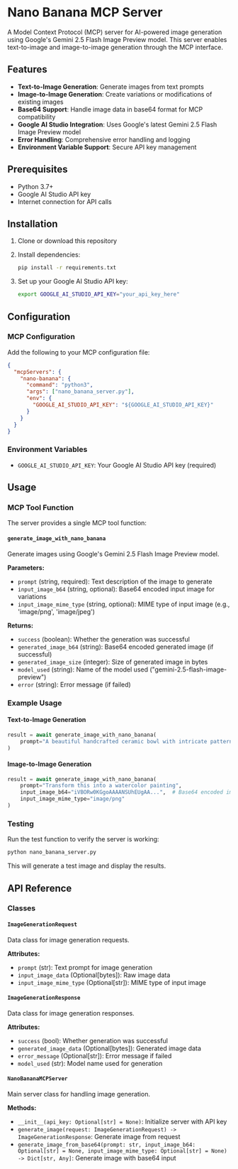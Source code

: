 # Nano Banana MCP Server

A Model Context Protocol (MCP) server for AI-powered image generation using Google's Gemini 2.5 Flash Image Preview model. This server enables text-to-image and image-to-image generation through the MCP interface.

## Features

- **Text-to-Image Generation**: Generate images from text prompts
- **Image-to-Image Generation**: Create variations or modifications of existing images
- **Base64 Support**: Handle image data in base64 format for MCP compatibility
- **Google AI Studio Integration**: Uses Google's latest Gemini 2.5 Flash Image Preview model
- **Error Handling**: Comprehensive error handling and logging
- **Environment Variable Support**: Secure API key management

## Prerequisites

- Python 3.7+
- Google AI Studio API key
- Internet connection for API calls

## Installation

1. Clone or download this repository
2. Install dependencies:
   ```bash
   pip install -r requirements.txt
   ```

3. Set up your Google AI Studio API key:
   ```bash
   export GOOGLE_AI_STUDIO_API_KEY="your_api_key_here"
   ```

## Configuration

### MCP Configuration

Add the following to your MCP configuration file:

```json
{
  "mcpServers": {
    "nano-banana": {
      "command": "python3",
      "args": ["nano_banana_server.py"],
      "env": {
        "GOOGLE_AI_STUDIO_API_KEY": "${GOOGLE_AI_STUDIO_API_KEY}"
      }
    }
  }
}
```

### Environment Variables

- `GOOGLE_AI_STUDIO_API_KEY`: Your Google AI Studio API key (required)

## Usage

### MCP Tool Function

The server provides a single MCP tool function:

#### `generate_image_with_nano_banana`

Generate images using Google's Gemini 2.5 Flash Image Preview model.

**Parameters:**
- `prompt` (string, required): Text description of the image to generate
- `input_image_b64` (string, optional): Base64 encoded input image for variations
- `input_image_mime_type` (string, optional): MIME type of input image (e.g., 'image/png', 'image/jpeg')

**Returns:**
- `success` (boolean): Whether the generation was successful
- `generated_image_b64` (string): Base64 encoded generated image (if successful)
- `generated_image_size` (integer): Size of generated image in bytes
- `model_used` (string): Name of the model used ("gemini-2.5-flash-image-preview")
- `error` (string): Error message (if failed)

### Example Usage

#### Text-to-Image Generation
```python
result = await generate_image_with_nano_banana(
    prompt="A beautiful handcrafted ceramic bowl with intricate patterns"
)
```

#### Image-to-Image Generation
```python
result = await generate_image_with_nano_banana(
    prompt="Transform this into a watercolor painting",
    input_image_b64="iVBORw0KGgoAAAANSUhEUgAA...",  # Base64 encoded image
    input_image_mime_type="image/png"
)
```

### Testing

Run the test function to verify the server is working:

```bash
python nano_banana_server.py
```

This will generate a test image and display the results.

## API Reference

### Classes

#### `ImageGenerationRequest`
Data class for image generation requests.

**Attributes:**
- `prompt` (str): Text prompt for image generation
- `input_image_data` (Optional[bytes]): Raw image data
- `input_image_mime_type` (Optional[str]): MIME type of input image

#### `ImageGenerationResponse`
Data class for image generation responses.

**Attributes:**
- `success` (bool): Whether generation was successful
- `generated_image_data` (Optional[bytes]): Generated image data
- `error_message` (Optional[str]): Error message if failed
- `model_used` (str): Model name used for generation

#### `NanoBananaMCPServer`
Main server class for handling image generation.

**Methods:**
- `__init__(api_key: Optional[str] = None)`: Initialize server with API key
- `generate_image(request: ImageGenerationRequest) -> ImageGenerationResponse`: Generate image from request
- `generate_image_from_base64(prompt: str, input_image_b64: Optional[str] = None, input_image_mime_type: Optional[str] = None) -> Dict[str, Any]`: Generate image with base64 input
